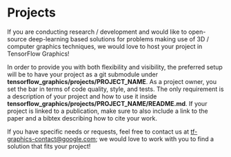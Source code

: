 # Projects

If you are conducting research / development and would like to open-source
deep-learning based solutions for problems making use of 3D / computer graphics
techniques, we would love to host your project in TensorFlow Graphics!

In order to provide you with both flexibility and visibility, the preferred
setup will be to have your project as a git submodule under
**tensorflow_graphics/projects/PROJECT_NAME**. As a project owner, you set the
bar in terms of code quality, style, and tests. The only requirement is a
description of your project and how to use it inside
**tensorflow_graphics/projects/PROJECT_NAME/README.md**. If your project is
linked to a publication, make sure to also include a link to the paper and a
bibtex describing how to cite your work.

If you have specific needs or requests, feel free to contact us at
tf-graphics-contact@google.com; we would love to work with you to find a
solution that fits your project!
